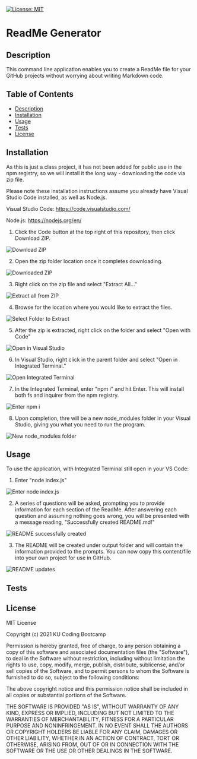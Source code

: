 [![License: MIT](https://img.shields.io/badge/License-MIT-yellow.svg)](https://opensource.org/licenses/MIT)

# ReadMe Generator

## Description

This command line application enables you to create a ReadMe file for your GitHub projects without worrying about writing Markdown code.

## Table of Contents

* [Description](#description)
* [Installation](#installation)
* [Usage](#usage)
* [Tests](#tests)
* [License](#license)

## Installation

As this is just a class project, it has not been added for public use in the npm registry, so we will install it the long way - downloading the code via zip file.

Please note these installation instructions assume you already have Visual Studio Code installed, as well as Node.js.

Visual Studio Code: https://code.visualstudio.com/ 

Node.js: https://nodejs.org/en/


1. Click the Code button at the top right of this repository, then click Download ZIP.

<img alt="Download ZIP" src="assets/download_zip.PNG"/>

2. Open the zip folder location once it completes downloading.

<img alt="Downloaded ZIP" src="assets/download_zip2.PNG"/>

3. Right click on the zip file and select "Extract All..."

<img alt="Extract all from ZIP" src="assets/extract-all.PNG"/>

4. Browse for the location where you would like to extract the files.

<img alt="Select Folder to Extract" src="assets/extract-tofolder.PNG"/>

5. After the zip is extracted, right click on the folder and select "Open with Code"

<img alt="Open in Visual Studio" src="assets/open-with-code.PNG"/>

6. In Visual Studio, right click in the parent folder and select "Open in Integrated Terminal."

<img alt="Open Integrated Terminal" src="assets/open-integrated-terminal.PNG"/>

7. In the Integrated Terminal, enter "npm i" and hit Enter. This will install both fs and inquirer from the npm registry.

<img alt="Enter npm i" src="assets/npm-i.PNG"/>

8. Upon completion, thre will be a new node_modules folder in your Visual Studio, giving you what you need to run the program.

<img alt="New node_modules folder" src="assets/npm-installed.PNG"/>


## Usage

To use the application, with Integrated Terminal still open in your VS Code:

1. Enter "node index.js"

<img alt="Enter node index.js" src="assets/node-index.js.PNG"/>

2. A series of questions will be asked, prompting you to provide information for each section of the ReadMe. After answering each question and assuming nothing goes wrong, you will be presented with a message reading, "Successfully created README.md!"

<img alt="README successfully created" src="assets/run-index.PNG"/>

3. The README will be created under output folder and will contain the information provided to the prompts. You can now copy this content/file into your own project for use in GitHub.

<img alt="README updates" src="assets/updated-readme.PNG"/>

## Tests



## License

MIT License

Copyright (c) 2021 KU Coding Bootcamp

Permission is hereby granted, free of charge, to any person obtaining a copy
of this software and associated documentation files (the "Software"), to deal
in the Software without restriction, including without limitation the rights
to use, copy, modify, merge, publish, distribute, sublicense, and/or sell
copies of the Software, and to permit persons to whom the Software is
furnished to do so, subject to the following conditions:

The above copyright notice and this permission notice shall be included in all
copies or substantial portions of the Software.

THE SOFTWARE IS PROVIDED "AS IS", WITHOUT WARRANTY OF ANY KIND, EXPRESS OR
IMPLIED, INCLUDING BUT NOT LIMITED TO THE WARRANTIES OF MERCHANTABILITY,
FITNESS FOR A PARTICULAR PURPOSE AND NONINFRINGEMENT. IN NO EVENT SHALL THE
AUTHORS OR COPYRIGHT HOLDERS BE LIABLE FOR ANY CLAIM, DAMAGES OR OTHER
LIABILITY, WHETHER IN AN ACTION OF CONTRACT, TORT OR OTHERWISE, ARISING FROM,
OUT OF OR IN CONNECTION WITH THE SOFTWARE OR THE USE OR OTHER DEALINGS IN THE
SOFTWARE.